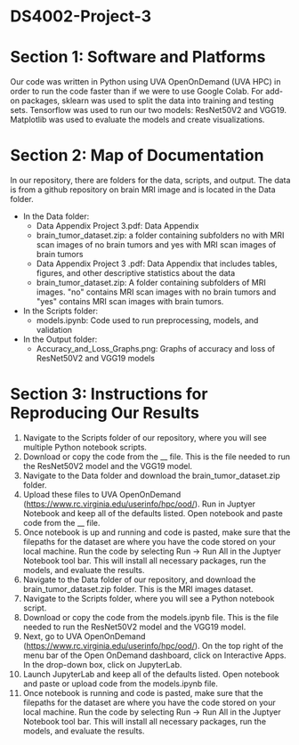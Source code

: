 # DS4002-Project-3
# Section 1: Software and Platforms
Our code was written in Python using UVA OpenOnDemand (UVA HPC) in order to run the code faster than if we were to use Google Colab. For add-on packages, sklearn was used to split the data into training and testing sets. Tensorflow was used to run our two models: ResNet50V2 and VGG19. Matplotlib was used to evaluate the models and create visualizations.
# Section 2: Map of Documentation
In our repository, there are folders for the data, scripts, and output. The data is from a github repository on brain MRI image and is located in the Data folder.
- In the Data folder:
  - Data Appendix Project 3.pdf: Data Appendix
  - brain_tumor_dataset.zip: a folder containing subfolders no with MRI scan images of no brain tumors and yes with MRI scan images of brain tumors 
  - Data Appendix Project 3 .pdf: Data Appendix that includes tables, figures, and other descriptive statistics about the data
  - brain_tumor_dataset.zip: A folder containing subfolders of MRI images. "no" contains MRI scan images with no brain tumors and "yes" contains MRI scan images with brain tumors. 
- In the Scripts folder:
  - models.ipynb: Code used to run preprocessing, models, and validation
- In the Output folder:
  - Accuracy_and_Loss_Graphs.png: Graphs of accuracy and loss of ResNet50V2 and VGG19 models
# Section 3: Instructions for Reproducing Our Results
1. Navigate to the Scripts folder of our repository, where you will see multiple Python notebook scripts.
2. Download or copy the code from the __ file. This is the file needed to run the ResNet50V2 model and the VGG19 model.
3. Navigate to the Data folder and download the brain_tumor_dataset.zip folder.
4. Upload these files to UVA OpenOnDemand (https://www.rc.virginia.edu/userinfo/hpc/ood/). Run in Juptyer Notebook and keep all of the defaults listed. Open notebook and paste code from the __ file.
5. Once notebook is up and running and code is pasted, make sure that the filepaths for the dataset are where you have the code stored on your local machine. Run the code by selecting Run -> Run All in the Juptyer Notebook tool bar. This will install all necessary packages, run the models, and evaluate the results.
1. Navigate to the Data folder of our repository, and download the brain_tumor_dataset.zip folder. This is the MRI images dataset.
2. Navigate to the Scripts folder, where you will see a Python notebook script.
3. Download or copy the code from the models.ipynb file. This is the file needed to run the ResNet50V2 model and the VGG19 model.
5. Next, go to UVA OpenOnDemand (https://www.rc.virginia.edu/userinfo/hpc/ood/). On the top right of the menu bar of the Open OnDemand dashboard, click on Interactive Apps. In the drop-down box, click on JupyterLab.
6. Launch JupyterLab and keep all of the defaults listed. Open notebook and paste or upload code from the models.ipynb file.
7. Once notebook is running and code is pasted, make sure that the filepaths for the dataset are where you have the code stored on your local machine. Run the code by selecting Run -> Run All in the Juptyer Notebook tool bar. This will install all necessary packages, run the models, and evaluate the results.
